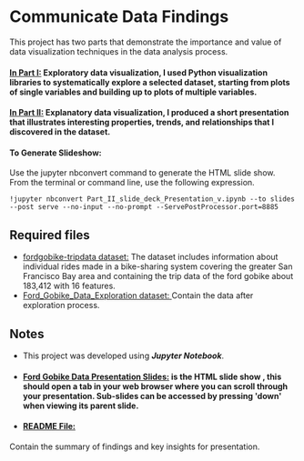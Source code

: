 # Communicate Data Findings

This project has two parts that demonstrate the importance and value of data visualization techniques in the data analysis process.


#### [In Part I:](https://github.com/RawanAlsaedi/Communicate-Data-Findings/blob/main/Part_I_Ford%20Gobike%20Data%20Exploration%20Project.ipynb)  Exploratory data visualization, I used Python visualization libraries to systematically explore a selected dataset, starting from plots of single variables and building up to plots of multiple variables.

#### [In Part II:](https://github.com/RawanAlsaedi/Communicate-Data-Findings/blob/main/Part_II_slide_deck_Presentation_v.ipynb)  Explanatory data visualization, I produced a short presentation that illustrates interesting properties, trends, and relationships that I discovered in the dataset. 

#### To Generate Slideshow:

Use the jupyter nbconvert command to generate the HTML slide show.  From the terminal or command line, use the following expression.

```
!jupyter nbconvert Part_II_slide_deck_Presentation_v.ipynb --to slides --post serve --no-input --no-prompt --ServePostProcessor.port=8885
```

## Required files
- [fordgobike-tripdata dataset:](https://github.com/RawanAlsaedi/Communicate-Data-Findings/blob/main/201902-fordgobike-tripdata%20(3).csv)
The dataset includes information about individual rides made in a bike-sharing system covering the greater San Francisco Bay area and containing the trip data of the ford gobike about 183,412 with 16 features.
- [Ford_Gobike_Data_Exploration dataset: ](https://github.com/RawanAlsaedi/Communicate-Data-Findings/blob/main/Ford_Gobike_Data_Exploration.csv)
Contain the data after exploration process.


## Notes
- This project was developed using **_Jupyter_ _Notebook_**.
- #### [Ford Gobike Data Presentation Slides:](https://github.com/RawanAlsaedi/Communicate-Data-Findings/blob/main/Part_II_slide_deck_Presentation_v%20slides.html) is the HTML slide show , this should open a tab in your web browser where you can scroll through your presentation. Sub-slides can be accessed by pressing 'down' when viewing its parent slide.
 - #### [README File:](https://github.com/RawanAlsaedi/Communicate-Data-Findings/blob/main/README%5B1%5D%20(1).md)
Contain the summary of findings and key insights for presentation.

